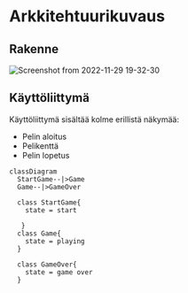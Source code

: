 # Arkkitehtuurikuvaus
## Rakenne

![Screenshot from 2022-11-29 19-32-30](https://user-images.githubusercontent.com/102189885/204601032-0a90e9b9-5c99-4518-aec4-a681539d6065.png)

## Käyttöliittymä

Käyttöliittymä sisältää kolme erillistä näkymää:

* Pelin aloitus
* Pelikenttä
* Pelin lopetus

```mermaid
classDiagram
  StartGame--|>Game
  Game--|>GameOver
  
  class StartGame{
    state = start
    
   }
  class Game{
    state = playing
  }
  
  class GameOver{
    state = game over
  }
```
